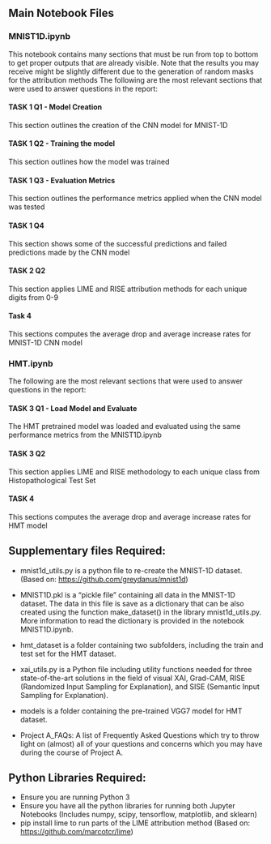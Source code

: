 
## Main Notebook Files
### MNIST1D.ipynb
This notebook contains many sections that must be run from top to bottom to get proper outputs that are already visible. Note that the results you may receive might be slightly different due to the generation of random masks for the attribution methods
The following are the most relevant sections that were used to answer questions in the report:
#### TASK 1 Q1 - Model Creation
This section outlines the creation of the CNN model for MNIST-1D
#### TASK 1 Q2 - Training the model
This section outlines how the model was trained
#### TASK 1 Q3 - Evaluation Metrics
This section outlines the performance metrics applied when the CNN model was tested
#### TASK 1 Q4
This section shows some of the successful predictions and failed predictions made by the CNN model
#### TASK 2 Q2
This section applies LIME and RISE attribution methods for each unique digits from 0-9
#### Task 4
This sections computes the average drop and average increase rates for MNIST-1D CNN model

### HMT.ipynb
The following are the most relevant sections that were used to answer questions in the report:
#### TASK 3 Q1 - Load Model and Evaluate
The HMT pretrained model was loaded and evaluated using the same performance metrics from the MNIST1D.ipynb
#### TASK 3 Q2
This section applies LIME and RISE methodology to each unique class from Histopathological Test Set
#### TASK 4
This sections computes the average drop and average increase rates for HMT model

## Supplementary files Required:
- mnist1d_utils.py is a python file to re-create the MNIST-1D dataset. (Based on: https://github.com/greydanus/mnist1d)

- MNIST1D.pkl is a “pickle file” containing all data in the MNIST-1D dataset. The data in this file is save as a dictionary that can be also created using the function make_dataset() in the library mnist1d_utils.py. More information to read the dictionary is provided in the notebook MNIST1D.ipynb.
 
- hmt_dataset is a folder containing two subfolders, including the train and test set for the HMT dataset.

- xai_utils.py is a Python file including utility functions needed for three state-of-the-art solutions in the field of visual XAI, Grad-CAM, RISE (Randomized Input Sampling for Explanation), and SISE (Semantic Input Sampling for Explanation). 

- models is a folder containing the pre-trained VGG7 model for HMT dataset.

- Project A_FAQs: A list of Frequently Asked Questions which try to throw light on (almost) all of your questions and concerns which you may have during the course of Project A.

## Python Libraries Required:

- Ensure you are running Python 3
- Ensure you have all the python libraries for running both Jupyter Notebooks (Includes numpy, scipy, tensorflow, matplotlib, and sklearn)
- pip install lime to run parts of the LIME attribution method (Based on: https://github.com/marcotcr/lime)

